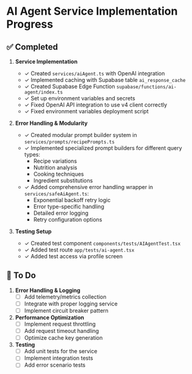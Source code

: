 # AI Agent Service Implementation Progress

## ✅ Completed

1. **Service Implementation**
   - ✓ Created `services/aiAgent.ts` with OpenAI integration
   - ✓ Implemented caching with Supabase table `ai_response_cache`
   - ✓ Created Supabase Edge Function `supabase/functions/ai-agent/index.ts`
   - ✓ Set up environment variables and secrets
   - ✓ Fixed OpenAI API integration to use v4 client correctly
   - ✓ Fixed environment variables deployment script

2. **Error Handling & Modularity**
   - ✓ Created modular prompt builder system in `services/prompts/recipePrompts.ts`
   - ✓ Implemented specialized prompt builders for different query types:
     - Recipe variations
     - Nutrition analysis
     - Cooking techniques
     - Ingredient substitutions
   - ✓ Added comprehensive error handling wrapper in `services/safeAiAgent.ts`:
     - Exponential backoff retry logic
     - Error type-specific handling
     - Detailed error logging
     - Retry configuration options

3. **Testing Setup**
   - ✓ Created test component `components/tests/AIAgentTest.tsx`
   - ✓ Added test route `app/tests/ai-agent.tsx`
   - ✓ Added test access via profile screen

## 📝 To Do

1. **Error Handling & Logging**
   - [ ] Add telemetry/metrics collection
   - [ ] Integrate with proper logging service
   - [ ] Implement circuit breaker pattern

2. **Performance Optimization**
   - [ ] Implement request throttling
   - [ ] Add request timeout handling
   - [ ] Optimize cache key generation

3. **Testing**
   - [ ] Add unit tests for the service
   - [ ] Implement integration tests
   - [ ] Add error scenario tests